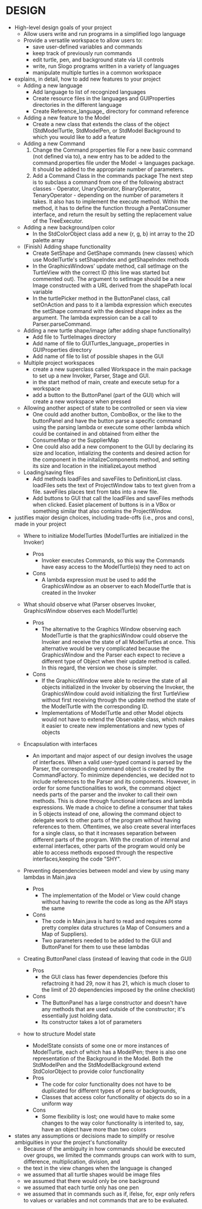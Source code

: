 DESIGN
=
* High-level design goals of your project
    * Allow users write and run programs in a simplified logo language
    * Provide a versatile workspace to allow users to:
        *  save user-defined variables and commands
        *  keep track of previously run commands
        *  edit turtle, pen, and background state via UI controls
        *  write, run Slogo programs written in a variety of languages
        *  manipulate multiple turtles in a common workspace
* explains, in detail, how to add new features to your project
    * Adding a new language
        * Add language to list of recognized languages
        * Create resource files in the languages and GUIProperties directories in the different language
        * Create Reference_language_ directory for command reference
    * Adding a new feature to the Model
        * Create a new class that extends the class of the object (StdModelTurtle, StdModelPen, or StdModel Background to which you would like to add a feature
    * Adding a new Command 
      1. Change the Command properties file
         For a new basic command (not defined via to), a new entry has to be added to the command.properties file under the Model -> languages package. It should be added to the appropriate number of parameters.
      2. Add a Command Class in the commands package
         The next step is to subclass a command from one of the following abstract classes - Operator, UnaryOperator, BinaryOperator, TenaryOperator - depending on the number of parameters it takes. It also has to implement the execute method. Within the method, it has to define the function through a PentaConsumer interface, and return the result by setting the replacement value of the TreeExecutor.
    * Adding a new background/pen color
        * In the StdColorObject class add a new {r, g, b} int array to the 2D palette array
    * (Finish) Adding shape functionality
        * Create SetShape and GetShape commands (new classes) which use ModelTurtle's setShapeIndex and getShapeIndex methods 
        * In the GraphicsWindows' update method, call setImage on the TurtleView with the correct ID (this line was started but commented out). The argument to setImage should be a new Image constructed with a URL derived from the shapePath local variable
        * In the turtlePicker method in the ButtonPanel class, call setOnAction and pass to it a lambda expression which executes the setShape command with the desired shape index as the argument. The lambda expression can be a call to Parser.parseCommand.
    * Adding a new turtle shape/image (after adding shape functionality)
        * Add file to TurtleImages directory
        * Add name of file to GUITurtles_language_.properties in GUIProperties directory
        * Add name of file to list of possible shapes in the GUI 
    * Multiple project workspaces
        * create a new superclass called Workspace in the main package to set up a new Invoker, Parser, Stage and GUI. 
        * in the start method of main, create and execute setup for a workspace
        * add a button to the ButtonPanel (part of the GUI) which will create a new workspace when pressed
    * Allowing another aspect of state to be controlled or seen via view
        * One could add another button, ComboBox, or the like to the buttonPanel and have the button parse a specific command using the parsing lambda or execute some other lambda which could be contained in and obtained from either the ConsumerMap or the SupplierMap
        * One could also add a new component to the GUI by declaring its size and location, intializing the contents and desired action for the component in the initalizeComponents method, and setting its size and location in the initializeLayout method
    * Loading/saving files
        * Add methods loadFiles and saveFiles to DefinitionList class. loadFiles sets the text of ProjectWindow tabs to text given from a file. saveFiles places text from tabs into a new file.
        * Add buttons to GUI that call the loadFiles and saveFiles methods when clicked. Easiet placement of buttons is in a VBox or something similar that also contains the ProjectWindow.
* justifies major design choices, including trade-offs (i.e., pros and cons), made in your project
    * Where to initialize ModelTurtles (ModelTurtles are initialized in the Invoker)
        * Pros
            * Invoker executes Commands, so this way the Commands have easy access to the ModelTurtle(s) they need to act on
        * Cons
            * A lambda expression must be used to add the GraphicsWindow as an observer to each ModelTurtle that is created in the Invoker
    * What should observe what (Parser observes Invoker, GraphicsWindow observes each ModelTurtle)
        * Pros
            * The alternative to the Graphics Window observing each ModelTurtle is that the graphicsWindow could observe the Invoker and receive the state of all ModelTurtles at once. This alternative would be very complicated because the GraphicsWindow and the Parser each expect to recieve a different type of Object when their update method is called. In this regard, the version we chose is simpler.
        * Cons
            * If the GraphicsWindow were able to recieve the state of all objects initialized in the Invoker by observing the Invoker, the GraphicsWindow could avoid initializing the first TurtleView without first receiving through the update method the state of the ModelTurtle with the corresponding ID.
            * Implementations of ModelTurtle and other Model objects would not have to extend the Observable class, which makes it easier to create new implementations and new types of objects
    * Encapsulation with interfaces
        * An important and major aspect of our design involves the usage of interfaces. When a valid user-typed comand is parsed by the Parser, the corresponding command object is created by the CommandFactory. To minimize dependencies, we decided not to include references to the Parser and its components. However, in order for some functionalities to work, the command object needs parts of the parser and the invoker to call their own methods. This is done through functional interfaces and lambda expressions. We made a choice to define a consumer that takes in 5 objects instead of one, allowing the command object to delegate work to other parts of the program without having references to them. Oftentimes,  we also create several interfaces for a single class, so that it increases separation between different parts of the program. With the creation of internal and external interfaces, other parts of the program would only be able to access methods exposed through the respective interfaces,keeping the code "SHY".
      
    * Preventing dependencies between model and view by using many lambdas in Main.java
        * Pros
            * The implementation of the Model or View could change without having to rewrite the code as long as the API stays the same
        * Cons
            * The code in Main.java is hard to read and requires some pretty complex data structures (a Map of Consumers and a Map of Suppliers).
            * Two parameters needed to be added to the GUI and ButtonPanel for them to use these lambdas
    * Creating ButtonPanel class (instead of leaving that code in the GUI)
        * Pros
            * the GUI class has fewer dependencies (before this refactroing it had 29, now it has 21, which is much closer to the limit of 20 dependencies imposed by the online checklist)
        * Cons
            * The ButtonPanel has a large constructor and doesn't have any methods that are used outside of the constructor; it's essentially just holding data.
            * Its constructor takes a lot of parameters
    * how to structure Model state
        * ModelState consists of some one or more instances of ModelTurtle, each of which has a ModelPen; there is also one representation of the Background in the Model. Both the StdModelPen and the StdModelBackground extend StdColorObject to provide color functionality
        * Pros
            * The code for color functionality does not have to be duplicated for different types of pens or backgrounds, 
            * Classes that access color functionality of objects do so in a uniform way
        * Cons
            * Some flexibility is lost; one would have to make some changes to the way color functionality is interited to, say, have an object have more than two colors
* states any assumptions or decisions made to simplify or resolve ambiguities in your the project's functionality
    * Because of the ambiguity in how commands should be executed over groups, we limited the commands groups can work with to sum, difference, multiplication, division, and 
    * the text in the view changes when the language is changed
    * we assumed that all turtle shapes would be image files
    * we assumed that there would only be one background
    * we assumed that each turtle only has one pen
    * we assumed that in commands such as if, ifelse, for, expr only refers to values or variables and not commands that are to be evaluated.